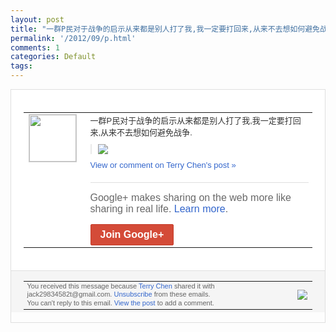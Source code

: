 ```yaml
---
layout: post
title: "一群P民对于战争的启示从来都是别人打了我,我一定要打回来,从来不去想如何避免战争."
permalink: '/2012/09/p.html'
comments: 1
categories: Default
tags: 
---
```

<div style="border:solid 1px #dfdfdf;color:#686868;font:13px Arial"><div style="background-color:#fff;padding:20px;"><table cellpadding="0" cellspacing="0"><tr><td style="padding-right:15px;vertical-align:top"><a href="https://plus.google.com/_/notifications/emlink?emrecipient=110200756825219614165&amp;emid=CIC98P3_vbICFQpFcAodAwIAAA&amp;path=%2F108643996575278738906&amp;dt=1347932531737&amp;uob=8"><img height="75" src="https://lh3.googleusercontent.com/-KKRGTyJ5Bl0/AAAAAAAAAAI/AAAAAAAAEEY/jllxqER5dCk/s75-c-k-a/photo.jpg" style="border:solid 1px #cccccc;" width="75"/></a></td><td style="width:578px;color:#333;font:13px Arial;vertical-align:top"><div style="padding-bottom:10px">一群P民对于战争的启示从来都是别人打了我<wbr/>,我一定要打回来,从来不去想如何避免战争<wbr/>.</div><div style="margin-bottom:10px;padding-left:10px; border-left:2px solid #EAEAEA"><span style="margin-right:5px"><a href="https://plus.google.com/_/notifications/emlink?emrecipient=110200756825219614165&amp;emid=CIC98P3_vbICFQpFcAodAwIAAA&amp;path=%2F108643996575278738906%2Fposts%2F5F4J6LVMNXF%3Fgpinv%3DAMIXal_G_5plH2lpTS6yeW3KK10dtDfGcd9PrQcWz8od4EsbbYWCMydaWXIbxU9v4yj1ZwbK0GKL8v1UD2TMxe_GBtK9lm0t5d0bPDPF3MCDjs8R-GYxPZ0&amp;dt=1347932531737&amp;uob=8" style="color:#3366CC;text-decoration:none;"><img border="0" src="https://lh3.googleusercontent.com/-qK8IoBennt0/UFfQvnwVLqI/AAAAAAAAtAE/D8EPyPWcBxA/w160/QQ%25E6%2588%25AA%25E5%259B%25BE20120918093601.png" style="max-height:200px;max-width:275px"/></a></span></div><a href="https://plus.google.com/_/notifications/emlink?emrecipient=110200756825219614165&amp;emid=CIC98P3_vbICFQpFcAodAwIAAA&amp;path=%2F108643996575278738906%2Fposts%2F5F4J6LVMNXF%3Fgpinv%3DAMIXal_G_5plH2lpTS6yeW3KK10dtDfGcd9PrQcWz8od4EsbbYWCMydaWXIbxU9v4yj1ZwbK0GKL8v1UD2TMxe_GBtK9lm0t5d0bPDPF3MCDjs8R-GYxPZ0&amp;dt=1347932531737&amp;uob=8" style="color:#3366CC;text-decoration:none">View or comment on Terry Chen's post »</a><div style="margin-top:20px;border-top:solid 1px #dfdfdf"><div style="padding:15px 0;color:#686868;font:16px Arial">Google+ makes sharing on the web more like sharing in real life. <a href="http://www.google.com/+/learnmore/" style="color:#3366CC;text-decoration:none">Learn more</a>.</div><a href="https://plus.google.com/_/notifications/emlink?emrecipient=110200756825219614165&amp;emid=CIC98P3_vbICFQpFcAodAwIAAA&amp;path=%2F%3Fgpinv%3DAMIXal_G_5plH2lpTS6yeW3KK10dtDfGcd9PrQcWz8od4EsbbYWCMydaWXIbxU9v4yj1ZwbK0GKL8v1UD2TMxe_GBtK9lm0t5d0bPDPF3MCDjs8R-GYxPZ0&amp;dt=1347932531737&amp;uob=8" style="display:inline-block;padding:7px 15px;background-color:#d44b38; color:#fff;font-size:16px; font-weight:bold;border-radius:2px;-webkit-border-radius:2px; -moz-border-radius:2px;border:solid 1px #c43b28; white-space:nowrap;text-decoration:none">Join Google+</a></div></td></tr></table></div><div style="border-top:solid 1px #dfdfdf;padding:0 20px; background-color:#f5f5f5"><table cellpadding="0" cellspacing="0" style="height:50px"><tbody><tr><td style="vertical-align:middle;width:100%; color:#636363;font:11px Arial; line-height:120%">You received this message because <a href="https://plus.google.com/_/notifications/emlink?emrecipient=110200756825219614165&amp;emid=CIC98P3_vbICFQpFcAodAwIAAA&amp;path=%2F108643996575278738906%3Fgpinv%3DAMIXal_G_5plH2lpTS6yeW3KK10dtDfGcd9PrQcWz8od4EsbbYWCMydaWXIbxU9v4yj1ZwbK0GKL8v1UD2TMxe_GBtK9lm0t5d0bPDPF3MCDjs8R-GYxPZ0&amp;dt=1347932531737&amp;uob=8" style="color:#3366CC;text-decoration:none">Terry Chen</a> shared it with jack29834582t@gmail.com. <a href="https://plus.google.com/_/notifications/emlink?emrecipient=110200756825219614165&amp;emid=CIC98P3_vbICFQpFcAodAwIAAA&amp;path=%2F_%2Fnonplus%2Femailsettings%3Fgpinv%3DAMIXal_G_5plH2lpTS6yeW3KK10dtDfGcd9PrQcWz8od4EsbbYWCMydaWXIbxU9v4yj1ZwbK0GKL8v1UD2TMxe_GBtK9lm0t5d0bPDPF3MCDjs8R-GYxPZ0%26est%3DADH5u8WUgsp2mgbPqqP19T-qBTuHpOUdKtWaT2seocoFFpDW-bU-yse4cqF5Jaeb7Xz08Wr5gxRUxrzJMYJ9mDQ5dMK1mlCIs-xey7O8bisIfjQ37cRJ8Gzhfbqpt5CDxiqN9HI2F-0pf2grBhBfiDbEDLc3m6w5bw&amp;dt=1347932531737&amp;uob=8" style="color:#3366CC;text-decoration:none">Unsubscribe</a> from these emails.<br/>You can't reply to this email. <a href="https://plus.google.com/_/notifications/emlink?emrecipient=110200756825219614165&amp;emid=CIC98P3_vbICFQpFcAodAwIAAA&amp;path=%2F108643996575278738906%2Fposts%2F5F4J6LVMNXF%3Fgpinv%3DAMIXal_G_5plH2lpTS6yeW3KK10dtDfGcd9PrQcWz8od4EsbbYWCMydaWXIbxU9v4yj1ZwbK0GKL8v1UD2TMxe_GBtK9lm0t5d0bPDPF3MCDjs8R-GYxPZ0&amp;dt=1347932531737&amp;uob=8" style="color:#3366CC;text-decoration:none">View the post</a> to add a comment.<br/></td><td><img src="https://ssl.gstatic.com/s2/oz/images/notifications/logo/google-plus-6617a72bb36cc548861652780c9e6ff1.png"/></td></tr></tbody></table></div></div>